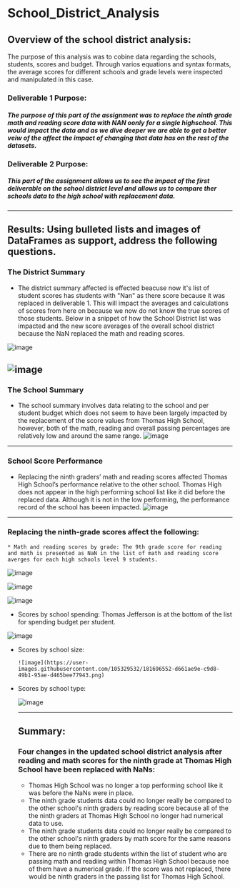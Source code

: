 # School_District_Analysis
## Overview of the school district analysis: 
The purpose of this analysis was to cobine data regarding the schools, students, scores and budget. Through varios equations and syntax formats, the average scores for different schools and grade levels were inspected and manipulated in this case. 
### Deliverable 1 Purpose:
##### The purpose of this part of the assignment was to replace the ninth grade math and reading score data with NAN oonly for a single highschool. This would impact the data and as we dive deeper we are able to get a better veiw of the affect the impact of changing that data has on the rest of the datasets.
### Deliverable 2 Purpose:
##### This part of the assignment allows us to see the impact of the first deliverable on the school district level and allows us to compare ther schools data to the high school with replacement data.
---
## Results: Using bulleted lists and images of DataFrames as support, address the following questions.
### The District Summary
* The district summary affected is effected beacuse now it's list of student scores has students with "Nan" as there score because it was replaced in deliverable 1. This will impact the averages and calculations of scores from here on because we now do not know the true scores of those students. Below in a snippet of how the School District list was impacted and the new score averages of the overall school district because the NaN replaced the math and reading scores. 

![image](https://user-images.githubusercontent.com/105329532/181684302-e9dc7815-c585-45d1-acd0-4aa2a80dcdb0.png)

![image](https://user-images.githubusercontent.com/105329532/181683817-9674aeb6-58fa-46c9-809e-fac658b2c03d.png)
---
### The School Summary
* The school summary involves data relating to the school and per student budget which does not seem to have been largely impacted by the replacement of the score values from Thomas High School, however, both of the math, reading and overall passing percentages are relatively low and around the same range.
![image](https://user-images.githubusercontent.com/105329532/181685113-4c09be07-dd89-4cf0-a882-800ff6dea973.png)
---
### School Score Performance
* Replacing the ninth graders’ math and reading scores affected Thomas High School’s performance relative to the other school. Thomas High does not appear in the high performing school list like it did before the replaced data. Although it is not in the low performing, the performance record of the school has beeen impacted.
![image](https://user-images.githubusercontent.com/105329532/181687334-74574a61-e9db-420c-b98d-fc2618560031.png)
---
### Replacing the ninth-grade scores affect the following:
    * Math and reading scores by grade: The 9th grade score for reading and math is presented as NaN in the list of math and reading score averges for each high schools level 9 students.
   
   ![image](https://user-images.githubusercontent.com/105329532/181687813-2d900c28-145f-4081-90d8-fd676b2e063e.png)
    
![image](https://user-images.githubusercontent.com/105329532/181688338-e7d22012-ad78-48de-8f05-95b6c6fdbb51.png)

![image](https://user-images.githubusercontent.com/105329532/181687835-c168d8bd-ee1a-4b5a-947e-76d5756666c0.png)

* Scores by school spending: 
      Thomas Jefferson is at the bottom of the list for spending budget per student.

![image](https://user-images.githubusercontent.com/105329532/181696193-1cb1e8e9-75d5-4abe-9afa-61b6d88de7b7.png)

* Scores by school size:
      
      ![image](https://user-images.githubusercontent.com/105329532/181696552-d661ae9e-c9d8-49b1-95ae-d465bee77943.png)


* Scores by school type:

    ![image](https://user-images.githubusercontent.com/105329532/181691749-cd4d020c-07b6-4466-8a02-0196f100f408.png)

  ---
  ## Summary: 
  ### Four changes in the updated school district analysis after reading and math scores for the ninth grade at Thomas High School have been replaced with NaNs:
  
  * Thomas High School was no longer a top performing school like it was before the NaNs were in place.
  * The ninth grade students data could no longer really be compared to the other school's ninth graders by reading score because all of the the ninth graders at Thomas High School no longer had numerical data to use.
  * The ninth grade students data could no longer really be compared to the other school's ninth graders by math score for the same reasons due to them being replaced.
  * There are no ninth grade students within the list of student who are passing math and readiing within Thomas High School because noe of them have a numerical grade. If the score was not replaced, there would be ninth graders in the passing list for Thomas High School.
